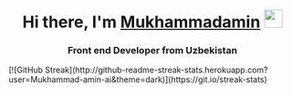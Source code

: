 <h1 align="center">Hi there, I'm <a href="https://daniilshat.ru/" target="_blank">Mukhammadamin</a> 
<img src="https://github.com/blackcater/blackcater/raw/main/images/Hi.gif" height="32"/></h1>
<h3 align="center">Front end Developer from Uzbekistan </h3>

<div  display:"flex" justify-content:"center">
[![GitHub Streak](http://github-readme-streak-stats.herokuapp.com?user=Mukhammad-amin-ai&theme=dark)](https://git.io/streak-stats)
</div>
